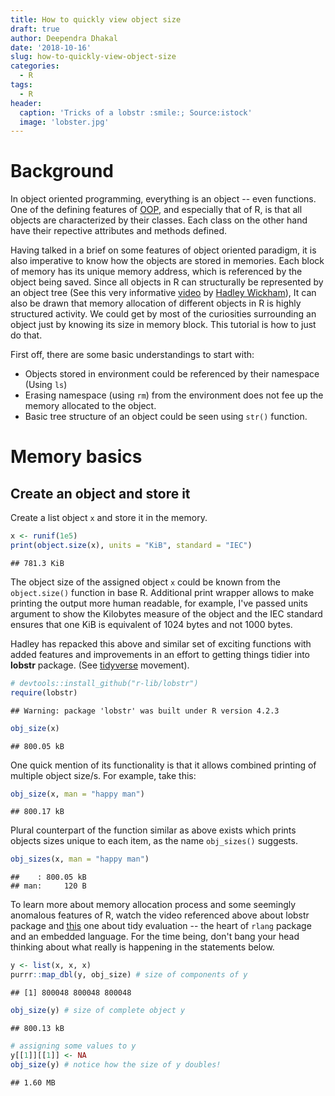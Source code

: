 ```yaml
---
title: How to quickly view object size
draft: true
author: Deependra Dhakal
date: '2018-10-16'
slug: how-to-quickly-view-object-size
categories:
  - R
tags:
  - R
header:
  caption: 'Tricks of a lobstr :smile:; Source:istock'
  image: 'lobster.jpg'
---
```


# Background

In object oriented programming, everything is an object -- even functions. One of the defining features of [OOP](https://en.wikipedia.org/wiki/Object-oriented_programming), and especially that of R, is that all objects are characterized by their classes. Each class on the other hand have their repective attributes and methods defined.

Having talked in a brief on some features of object oriented paradigm, it is also imperative to know how the objects are stored in memories. Each block of memory has its unique memory address, which is referenced by the object being saved. Since all objects in R can structurally be represented by an object tree (See this very informative [video](https://www.youtube.com/watch?v=g1h-YDWVRLc) by [Hadley Wickham](http://hadley.nz/)), It can also be drawn that memory allocation of different objects in R is highly structured activity. We could get by most of the curiosities surrounding an object just by knowing its size in memory block. This tutorial is how to just do that.

First off, there are some basic understandings to start with:

- Objects stored in environment could be referenced by their namespace (Using `ls`)
- Erasing namespace (using `rm`) from the environment does not fee up the memory allocated to the object.
- Basic tree structure of an object could be seen using `str()` function.

# Memory basics

## Create an object and store it

Create a list object `x` and store it in the memory.


```r
x <- runif(1e5)
print(object.size(x), units = "KiB", standard = "IEC")
```

```
## 781.3 KiB
```

The object size of the assigned object `x` could be known from the `object.size()` function in base R. Additional print wrapper allows to make printing the output more human readable, for example, I've passed units argument to show the Kilobytes measure of the object and the IEC standard ensures that one KiB is equivalent of 1024 bytes and not 1000 bytes.

Hadley has repacked this above and similar set of exciting functions with added features and improvements in an effort to getting things tidier into **lobstr** package. (See [tidyverse](https://www.tidyverse.org/) movement).


```r
# devtools::install_github("r-lib/lobstr")
require(lobstr)
```

```
## Warning: package 'lobstr' was built under R version 4.2.3
```

```r
obj_size(x)
```

```
## 800.05 kB
```

One quick mention of its functionality is that it allows combined printing of multiple object size/s. For example, take this:


```r
obj_size(x, man = "happy man")
```

```
## 800.17 kB
```

Plural counterpart of the function similar as above exists which prints objects sizes unique to each item, as the name `obj_sizes()` suggests.


```r
obj_sizes(x, man = "happy man")
```

```
##    : 800.05 kB
## man:     120 B
```

To learn more about memory allocation process and some seemingly anomalous features of R, watch the video referenced above about lobstr package and [this](https://www.youtube.com/watch?v=nERXS3ssntw) one about tidy evaluation -- the heart of `rlang` package and an embedded language. For the time being, don't bang your head thinking about what really is happening in the statements below.


```r
y <- list(x, x, x)
purrr::map_dbl(y, obj_size) # size of components of y
```

```
## [1] 800048 800048 800048
```

```r
obj_size(y) # size of complete object y
```

```
## 800.13 kB
```

```r
# assigning some values to y
y[[1]][[1]] <- NA
obj_size(y) # notice how the size of y doubles!
```

```
## 1.60 MB
```

